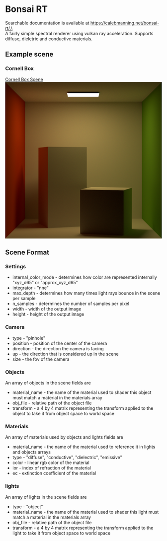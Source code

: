 # Bonsai RT

Searchable documentation is available at https://calebmanning.net/bonsai-rt/.\
\
A fairly simple spectral renderer using vulkan ray acceleration.
Supports diffuse, dieletric and conductive materials.

## Example scene
### Cornell Box
[Cornell Box Scene](scenes/cornell_box.json)
<img src="gallery/cornell_box.png">


## Scene Format
### Settings
- internal_color_mode - determines how color are represented internally "xyz_d65" or "approx_xyz_d65"
- integrator - "nne"
- max_depth - determines how many times light rays bounce in the scene per sample
- n_samples - determines the number of samples per pixel
- width - width of the output image
- height - height of the output image
### Camera
- type - "pinhole"
- position - position of the center of the camera
- direction - the direction the camera is facing
- up - the direction that is considered up in the scene
- size - the fov of the camera
### Objects
An array of objects in the scene fields are
- material_name - the name of the material used to shader this object must match a material in the materials array
- obj_file - relative path of the object file
- transform - a 4 by 4 matrix representing the transform applied to the object to take it from object space to world space
### Materials
An array of materials used by objects and lights fields are
- material_name - the name of the material used to reference it in lights and objects arrays
- type - "diffuse", "conductive", "dielectric", "emissive"
- color - linear rgb color of the material
- ior - index of refraction of the material
- ec - extinction coefficient of the material
### lights
An array of lights in the scene fields are
- type - "object"
- material_name - the name of the material used to shader this light must match a material in the materials array
- obj_file - relative path of the object file
- transform - a 4 by 4 matrix representing the transform applied to the light to take it from object space to world space
